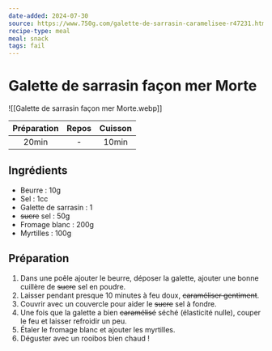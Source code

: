 ```yaml
---
date-added: 2024-07-30
source: https://www.750g.com/galette-de-sarrasin-caramelisee-r47231.htm
recipe-type: meal
meal: snack
tags: fail
---
```


# Galette de sarrasin façon mer Morte

![[Galette de sarrasin façon mer Morte.webp]]

| Préparation | Repos | Cuisson |
|:-----------:|:-----:|:-------:|
|    20min    |   -   |  10min  |

## Ingrédients

- Beurre : 10g
- Sel : 1cc
- Galette de sarrasin : 1
- ~~sucre~~ sel : 50g
- Fromage blanc : 200g
- Myrtilles : 100g

## Préparation

1. Dans une poêle ajouter le beurre, déposer la galette, ajouter une bonne cuillère de ~~sucre~~ sel en poudre.
2. Laisser pendant presque 10 minutes à feu doux, ~~caraméliser gentiment~~.
3. Couvrir avec un couvercle pour aider le ~~sucre~~ sel à fondre.
4. Une fois que la galette a bien ~~caramélisé~~ séché (élasticité nulle), couper le feu et laisser refroidir un peu.
5. Étaler le fromage blanc et ajouter les myrtilles.
6. Déguster avec un rooibos bien chaud !

